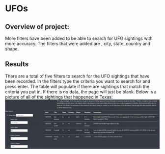 # UFOs

## Overview of project:
More filters have been added to be able to search for UFO sightings with more accuracy. The filters that were added are , city, state, country and shape. 

## Results
There are a total of five filters to search for the UFO sightings that have been recorded. In the filters type the criteria you want to search for and press enter. The table will populate if there are sightings that match the criteria you put in. If there is no data, the page will just be blank. Below is a picture of all of the sightings that happened in Texas:
![pic 1](https://github.com/JoelS-Pebbles/UFOs/blob/main/static/images/pic%201.PNG)
